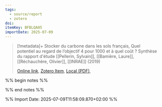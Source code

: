 ```yaml
---
tags:
  - source/report
  - zotero
doi: 
itemKey: BFBLQA85
importDate: 2025-07-09
---
```

>[!metadata]+
> Stocker du carbone dans les sols français, Quel potentiel au regard de l’objectif 4 pour 1000 et à quel coût ? Synthèse du rapport d'étude
> [[Pellerin, Sylvain]], [[Bamière, Laure]], [[Réchauchère, Olivier]], 
> [[INRAE]] (2019)
> 
> [Online link](https://www.inrae.fr/sites/default/files/pdf/4pM-Synth%C3%A8se-Novembre2020.pdf), [Zotero Item](zotero://select/library/items/BFBLQA85), [Local (PDF)](file://C:/Users/aburg/Documents/references/zotero/storage/NEZM63NP/_4pMSyntheseNovembre2020.pdf), 

%% begin notes %%

%% end notes %%

%% Import Date: 2025-07-09T11:58:09.870+02:00 %%
